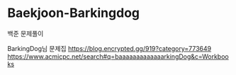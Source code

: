 # Baekjoon-Barkingdog
 
백준 문제풀이
   
BarkingDog님 문제집 
https://blog.encrypted.gg/919?category=773649
https://www.acmicpc.net/search#q=baaaaaaaaaaaaarkingDog&c=Workbooks
  
  
    
 
  
